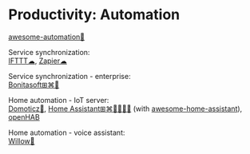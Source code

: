 # Productivity: Automation

[awesome-automation💩](https://github.com/croqaz/awesome-automation)

Service synchronization:  
[IFTTT☁](https://ifttt.com),
[Zapier☁](https://zapier.com/)

Service synchronization - enterprise:  
[Bonitasoft⊞⌘🐧](https://www.bonitasoft.com/)

Home automation - IoT server:  
[Domoticz💾](https://www.domoticz.com/),
[Home Assistant⊞⌘🐧🍎🤖💾](https://www.home-assistant.io/) (with [awesome-home-assistant](https://github.com/frenck/awesome-home-assistant)),
[openHAB](https://www.openhab.org/)

Home automation - voice assistant:  
[Willow💾](https://heywillow.io/)
